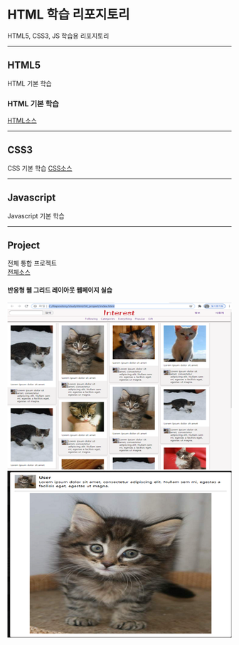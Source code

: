 # HTML 학습 리포지토리

HTML5, CSS3, JS 학습용 리포지토리

--------------------------------

## HTML5
HTML 기본 학습

### HTML 기본 학습
[HTML소스](https://github.com/sumin2123/StudyHtml/tree/main/01_HTML)

---------------------------------

## CSS3
CSS 기본 학습 [CSS소스](https://github.com/sumin2123/StudyHtml/tree/main/02_CSS)

----------------------------------

## Javascript
Javascript 기본 학습

----------------------------------

## Project
전체 통합 프로젝트<br>
[전체소스](https://github.com/sumin2123/StudyHtml/tree/main/04_project)


#### 반응형 웹 그리드 레이아웃 웹페이지 실습
![결과1](https://github.com/sumin2123/StudyHtml/blob/main/ref_images/result01.png?raw=true"전체레이아웃")
![결과2](https://github.com/sumin2123/StudyHtml/blob/main/ref_images/result02.png?raw=true"팝업레이아웃")
